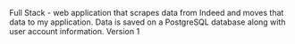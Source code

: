 Full Stack - web application that scrapes data from Indeed and moves that data to my application. Data is saved on a PostgreSQL database along with user account information. 
Version 1
